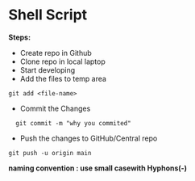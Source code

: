 # Shell Script

**Steps:**

- Create repo in Github
- Clone repo in local laptop
- Start developing
- Add the files to temp area

```
git add <file-name>

```

- Commit the Changes

```
  git commit -m "why you commited"

```

- Push the changes to GitHub/Central repo

```
git push -u origin main
```

**naming convention : use small casewith Hyphons(-)**

```

```
